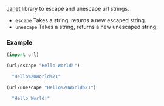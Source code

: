
[Janet](https://janet-lang.org) library to escape and unescape url strings.

* `escape` Takes a string, returns a new escaped string.
* `unescape` Takes a string, returns a new unescaped string.

### Example

```clojure
(import url)

(url/escape "Hello World!") 

  "Hello%20World%21"

(url/unescape "Hello%20World%21")

  "Hello World!"
```
